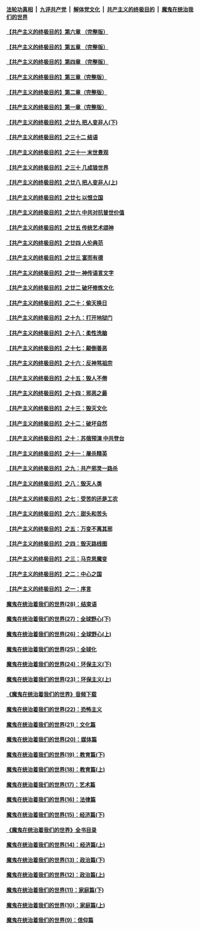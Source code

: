 ####  [法轮功真相](../../../../basic/blob/master/README.md?t=06161331) &nbsp;|&nbsp; [九评共产党](../../../../9ping.md/blob/master/README.md?t=06161331) &nbsp;|&nbsp; [解体党文化](../../../../jtdwh.md/blob/master/README.md?t=06161331)  &nbsp;|&nbsp; [共产主义的终极目的](../../../../gczydzjmd.md/blob/master/README.md?t=06161331) &nbsp;|&nbsp; [魔鬼在统治我们的世界](../../../../mgztzwmdsj.md/blob/master/README.md?t=06161331) 

#### [【共产主义的终极目的】第六章 （完整版）](../pages/nsc422/n11428913.md?t=06161331) 

#### [【共产主义的终极目的】第五章 （完整版）](../pages/nsc422/n11428912.md?t=06161331) 

#### [【共产主义的终极目的】第四章 （完整版）](../pages/nsc422/n11428907.md?t=06161331) 

#### [【共产主义的终极目的】第三章（完整版）](../pages/nsc422/n11428848.md?t=06161331) 

#### [【共产主义的终极目的】第二章（完整版）](../pages/nsc422/n11428831.md?t=06161331) 

#### [【共产主义的终极目的】第一章（完整版）](../pages/nsc422/n11417651.md?t=06161331) 

#### [【共产主义的终极目的】之廿九 把人变非人(下)](../pages/nsc422/n11344140.md?t=06161331) 

#### [【共产主义的终极目的】之三十二 结语](../pages/nsc422/n11360535.md?t=06161331) 

#### [【共产主义的终极目的】之三十一 末世景观](../pages/nsc422/n11351129.md?t=06161331) 

#### [【共产主义的终极目的】之三十 几成狼世界](../pages/nsc422/n11348280.md?t=06161331) 

#### [【共产主义的终极目的】之廿八 把人变非人(上)](../pages/nsc422/n11340492.md?t=06161331) 

#### [【共产主义的终极目的】之廿七 以恨立国](../pages/nsc422/n11336944.md?t=06161331) 

#### [【共产主义的终极目的】之廿六 中共对抗普世价值](../pages/nsc422/n11324785.md?t=06161331) 

#### [【共产主义的终极目的】之廿五 传统艺术颂神](../pages/nsc422/n11296396.md?t=06161331) 

#### [【共产主义的终极目的】之廿四 人伦典范](../pages/nsc422/n11296397.md?t=06161331) 

#### [【共产主义的终极目的】之廿三 富而有德](../pages/nsc422/n11283598.md?t=06161331) 

#### [【共产主义的终极目的】之廿一 神传语言文字](../pages/nsc422/n11263265.md?t=06161331) 

#### [【共产主义的终极目的】之廿二 破坏修炼文化](../pages/nsc422/n11245728.md?t=06161331) 

#### [【共产主义的终极目的】之二十：偷天换日](../pages/nsc422/n11238846.md?t=06161331) 

#### [【共产主义的终极目的】之十九：打开地狱门](../pages/nsc422/n11206376.md?t=06161331) 

#### [【共产主义的终极目的】之十八：柔性洗脑](../pages/nsc422/n11199994.md?t=06161331) 

#### [【共产主义的终极目的】之十七：颠倒善恶](../pages/nsc422/n11179782.md?t=06161331) 

#### [【共产主义的终极目的】之十六：反神骂祖宗](../pages/nsc422/n11166798.md?t=06161331) 

#### [【共产主义的终极目的】之十五：毁人不倦](../pages/nsc422/n11166792.md?t=06161331) 

#### [【共产主义的终极目的】之十四：邪恶之最](../pages/nsc422/n11150249.md?t=06161331) 

#### [【共产主义的终极目的】之十三：毁灭文化](../pages/nsc422/n11135227.md?t=06161331) 

#### [【共产主义的终极目的】之十二：破坏自然](../pages/nsc422/n11135214.md?t=06161331) 

#### [【共产主义的终极目的】之十：苏俄预演 中共登台](../pages/nsc422/n11118424.md?t=06161331) 

#### [【共产主义的终极目的】之十一：屠杀精英](../pages/nsc422/n11118442.md?t=06161331) 

#### [【共产主义的终极目的】之九：共产邪灵一路杀](../pages/nsc422/n11114139.md?t=06161331) 

#### [【共产主义的终极目的】之八：毁灭人类](../pages/nsc422/n11108503.md?t=06161331) 

#### [【共产主义的终极目的】之七：受苦的还是工农](../pages/nsc422/n11101809.md?t=06161331) 

#### [【共产主义的终极目的】之六：甜头和苦头](../pages/nsc422/n11096971.md?t=06161331) 

#### [【共产主义的终极目的】之五：万变不离其邪](../pages/nsc422/n11091285.md?t=06161331) 

#### [【共产主义的终极目的】之四：毁灭路线图](../pages/nsc422/n11086284.md?t=06161331) 

#### [【共产主义的终极目的】之三：马克思魔变](../pages/nsc422/n11061941.md?t=06161331) 

#### [【共产主义的终极目的】之二：中心之国](../pages/nsc422/n11047728.md?t=06161331) 

#### [【共产主义的终极目的】之一：序言](../pages/nsc422/n11086077.md?t=06161331) 

#### [魔鬼在统治着我们的世界(28)：结束语](../pages/nsc422/n10936246.md?t=06161331) 

#### [魔鬼在统治着我们的世界(27)：全球野心(下)](../pages/nsc422/n10928319.md?t=06161331) 

#### [魔鬼在统治着我们的世界(26)：全球野心(上)](../pages/nsc422/n10900318.md?t=06161331) 

#### [魔鬼在统治着我们的世界(25)：全球化](../pages/nsc422/n10788205.md?t=06161331) 

#### [魔鬼在统治着我们的世界(24)：环保主义(下)](../pages/nsc422/n10695307.md?t=06161331) 

#### [魔鬼在统治着我们的世界(23)：环保主义(上)](../pages/nsc422/n10688613.md?t=06161331) 

#### [《魔鬼在统治着我们的世界》音频下载](../pages/nsc422/n10635553.md?t=06161331) 

#### [魔鬼在统治着我们的世界(22)：恐怖主义](../pages/nsc422/n10614727.md?t=06161331) 

#### [魔鬼在统治着我们的世界(21)：文化篇](../pages/nsc422/n10597706.md?t=06161331) 

#### [魔鬼在统治着我们的世界(20)：媒体篇](../pages/nsc422/n10586579.md?t=06161331) 

#### [魔鬼在统治着我们的世界(19)：教育篇(下)](../pages/nsc422/n10564808.md?t=06161331) 

#### [魔鬼在统治着我们的世界(18)：教育篇(上)](../pages/nsc422/n10526970.md?t=06161331) 

#### [魔鬼在统治着我们的世界(17)：艺术篇](../pages/nsc422/n10499093.md?t=06161331) 

#### [魔鬼在统治着我们的世界(16)：法律篇](../pages/nsc422/n10485969.md?t=06161331) 

#### [魔鬼在统治着我们的世界(15)：经济篇(下)](../pages/nsc422/n10469975.md?t=06161331) 

#### [《魔鬼在统治着我们的世界》全书目录](../pages/nsc422/n10464261.md?t=06161331) 

#### [魔鬼在统治着我们的世界(14)：经济篇(上)](../pages/nsc422/n10457370.md?t=06161331) 

#### [魔鬼在统治着我们的世界(13)：政治篇(下)](../pages/nsc422/n10448270.md?t=06161331) 

#### [魔鬼在统治着我们的世界(12)：政治篇(上)](../pages/nsc422/n10444576.md?t=06161331) 

#### [魔鬼在统治着我们的世界(11)：家庭篇(下)](../pages/nsc422/n10440961.md?t=06161331) 

#### [魔鬼在统治着我们的世界(10)：家庭篇(上)](../pages/nsc422/n10435448.md?t=06161331) 

#### [魔鬼在统治着我们的世界(9)：信仰篇](../pages/nsc422/n10432159.md?t=06161331) 

